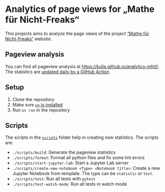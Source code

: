 # Analytics of page views for „Mathe für Nicht-Freaks“

This projects aims to analyze the page views of the project [“Mathe für Nicht-Freaks“](https://de.wikibooks.org/wiki/Mathe_f%C3%BCr_Nicht-Freaks) website.

## Pageview analysis

You can find all pageview analysis at https://kulla.github.io/analytics-mfnf/. The statistics are [updated daily by a GitHub Action](./github/workflows/publish.yml).

## Setup

1. Clone the repository
2. Make sure [`uv` is installed](https://docs.astral.sh/uv/getting-started/installation/)
3. Run `uv run` in the repository

## Scripts

The scripts in the [`scripts`](./scripts) folder help in creating new statistics. The scripts are:

- `./scripts/build`: Generate the pageview statistics
- `./scripts/format`: Format all python files and fix some lint errors
- `./scripts/start-jupyter-lab`: Start a Jupyter Lab server
- `./scripts/create-new-notebook <Type> <Notebook title>`: Create a new Jupyter Notebook from template. The type can be `statistic` or `test`.
- `./scripts/test`: Run all tests with `pytest`
- `./scripts/test-watch-mode`: Run all tests in watch mode
